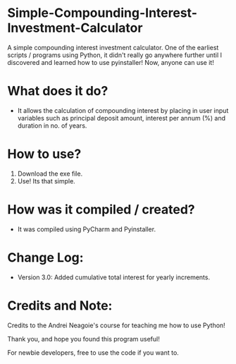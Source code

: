 # Simple-Compounding-Interest-Investment-Calculator
A simple compounding interest investment calculator. One of the earliest scripts / programs using Python, it didn't really go anywhere further until I discovered and learned how to use pyinstaller! Now, anyone can use it!

# What does it do?
- It allows the calculation of compounding interest by placing in user input variables such as principal deposit amount, interest per annum (%) and duration in no. of years.

# How to use?
1. Download the exe file.
2. Use! Its that simple. 

# How was it compiled / created?
- It was compiled using PyCharm and Pyinstaller. 

# Change Log: 
- Version 3.0: Added cumulative total interest for yearly increments. 

# Credits and Note: 
Credits to the Andrei Neagoie's course for teaching me how to use Python! 

Thank you, and hope you found this program useful!

For newbie developers, free to use the code if you want to.
